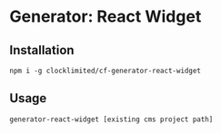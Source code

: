 # Generator: React Widget

## Installation

```
npm i -g clocklimited/cf-generator-react-widget
```

## Usage

```
generator-react-widget [existing cms project path]
```
